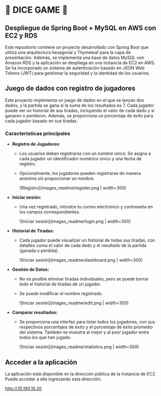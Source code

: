 # 🎲 DICE GAME 🎲

## Despliegue de Spring Boot + MySQL en AWS con EC2 y RDS

Este repositorio contiene un proyecto desarrollado con Spring Boot que utiliza una arquitectura hexagonal y Thymeleaf para la capa de presentación. Además, se implementa una base de datos MySQL con Amazon RDS y la aplicación se despliega en una instancia de EC2 en AWS. Se ha incorporado un sistema de autenticación basado en JSON Web Tokens (JWT) para gestionar la seguridad y la identidad de los usuarios.

## Juego de dados con registro de jugadores

Este proyecto implementa un juego de dados en el que se lanzan dos dados, y la partida se gana si la suma de los resultados es 7. Cada jugador puede ver un historial de sus tiradas, incluyendo el valor de cada dado y si ganaron o perdieron. Además, se proporciona un porcentaje de éxito para cada jugador basado en sus tiradas.

### Características principales

- **Registro de Jugadores:**

    - Los usuarios deben registrarse con un nombre único. Se asigna a cada jugador un identificador numérico único y una fecha de registro.
    
    - Opcionalmente, los jugadores pueden registrarse de manera anónima sin proporcionar un nombre.

        ![Registro](images_readme/register.png | width=300)

- **Iniciar sesión:**

    - Una vez registrado, introdce tu correo electrónico y contraseña en los campos correspondientes.

        ![Iniciar sesión](images_readme/login.png | width=300)

- **Historial de Tiradas:**

    - Cada jugador puede visualizar un historial de todas sus tiradas, con detalles como el valor de cada dado y el resultado de la partida (ganada o perdida).

        ![Iniciar sesión](images_readme/dashboard.png | width=300)

- **Gestión de Datos:**

    - No es posible eliminar tiradas individuales, pero se puede borrar todo el historial de tiradas de un jugador.

    - Se puede modificar el nombre registrado.

        ![Iniciar sesión](images_readme/edit.png | width=300)

 - **Comparar resultados:**   
    
    - Se proporciona una interfaz para listar todos los jugadores, con sus respectivos porcentajes de éxito y el porcentaje de éxito promedio del sistema. También se muestra al mejor y al peor jugador entre todos los que han jugado.

        ![Iniciar sesión](images_readme/statistics.png | width=300)

## Acceder a la aplicación

La aplicación está disponible en la dirección pública de la instancia de EC2. Puede acceder a ella ingresando esta dirección:

http://35.180.18.20

